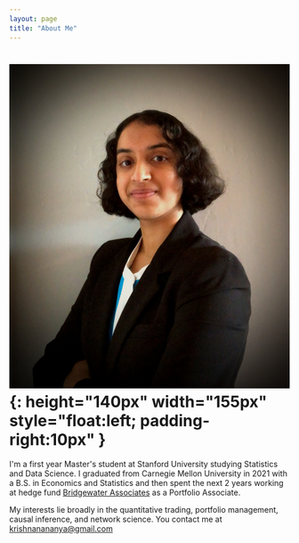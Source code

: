 ```yaml
---
layout: page
title: "About Me"
---
```


# ![logo](/professionalheadshot.jpg){: height="140px" width="155px" style="float:left; padding-right:10px" }


I'm a first year Master's student at Stanford University studying Statistics and Data Science. I graduated from Carnegie Mellon University in 2021 with a B.S. in Economics and Statistics and then spent the next 2 years working at hedge fund [Bridgewater Associates](https://www.bridgewater.com/) as a Portfolio Associate.

My interests lie broadly in the quantitative trading, portfolio management, causal inference, and network science.
You contact me at krishnanananya@gmail.com
